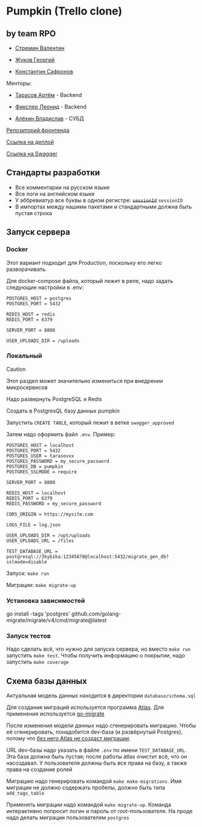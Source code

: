 # Pumpkin (Trello clone)

## by team RPO

- [Стремин Валентин](https://github.com/supchaser)

- [Жуков Георгий](https://github.com/dedxyk594)

- [Константин Сафронов](https://github.com/kosafronov)

Менторы:

- [Тарасов Артём](https://github.com/tarasovxx) - Backend

- [Фикслер Леонид](https://github.com/reddiridabl666) - Backend

- [Алёхин Владислав](https://github.com/3kybika) - СУБД

[Репозиторий фронтенда](https://github.com/frontend-park-mail-ru/2024_2_RPO)

[Ссылка на деплой](https://kanban-pumpkin.ru)

[Ссылка на Swagger](https://dedxyk594.github.io/swagger_ui_RPO/index.html)

## Стандарты разработки

- Все комментарии на русском языке
- Все логи на английском языке
- У аббревиатур все буквы в одном регистре: ~~`sessionId`~~ `sessionID`
- В импортах между нашими пакетами и стандартными должна быть пустая строка

## Запуск сервера

### Docker

Этот вариант подходит для Production, поскольку его легко разворачивать.

Для docker-compose файла, который лежит в репе, надо задать следующие настройки в .env:

```
POSTGRES_HOST = postgres
POSTGRES_PORT = 5432

REDIS_HOST = redis
REDIS_PORT = 6379

SERVER_PORT = 8800

USER_UPLOADS_DIR = /uploads
```

### Локальный

> [!CAUTION]
> Этот раздел может значительно измениться при внедрении микросервисов

Надо развернуть PostgreSQL и Redis

Создать в PostgresQL базу данных pumpkin

Запустить `CREATE TABLE`, который лежит в ветке `swagger_approved`

Затем надо оформить файл `.env`. Пример:

```
POSTGRES_HOST = localhost
POSTGRES_PORT = 5432
POSTGRES_USER = tarasovxx
POSTGRES_PASSWORD = my_secure_password
POSTGRES_DB = pumpkin
POSTGRES_SSLMODE = require

SERVER_PORT = 8800

REDIS_HOST = localhost
REDIS_PORT = 6379
REDIS_PASSWORD = my_secure_password

CORS_ORIGIN = https://mysite.com

LOGS_FILE = log.json

USER_UPLOADS_DIR = /opt/uploads
USER_UPLOADS_URL = /files

TEST_DATABASE_URL = postgresql://3kybika:12345678@localhost:5432/migrate_gen_db?sslmode=disable
```

Запуск: `make run`

Миграции: `make migrate-up`

### Установка зависимостей

go install -tags 'postgres' github.com/golang-migrate/migrate/v4/cmd/migrate@latest

### Запуск тестов

Надо сделать всё, что нужно для запуска сервера, но вместо `make run` запустить `make test`. Чтобы получить информацию о покрытии, надо запустить `make coverage`

## Схема базы данных

Актуальная модель данных находится в директории `database/schema.sql`

Для создания миграций используется программа [Atlas](https://atlasgo.io). Для применения используется [go-migrate](https://github.com/golang-migrate/migrate)

После изменения модели данных надо сгенерировать миграцию. Чтобы её сгенерировать, понадобится dev-база (и развёрнутый Postgres), потому что [без него Atlas не создаст миграции](https://atlasgo.io/atlas-schema/sql#dev-database).

URL dev-базы надо указать в файлe `.env` по имени `TEST_DATABASE_URL`. Эта база должна быть пустая; после работы atlas очистит всё, что он насоздавал. У пользователя должны быть все права на базу, а также права на создание ролей

Миграцию надо генерировать командой `make make-migrations`. Имя миграции не должно содержать пробелы, должно быть типа `add_tags_table`

Применять миграции надо командой `make migrate-up`. Команда интерактивно попросит логин и пароль от root-пользователя. На проде надо делать миграции пользователем `postgres`
